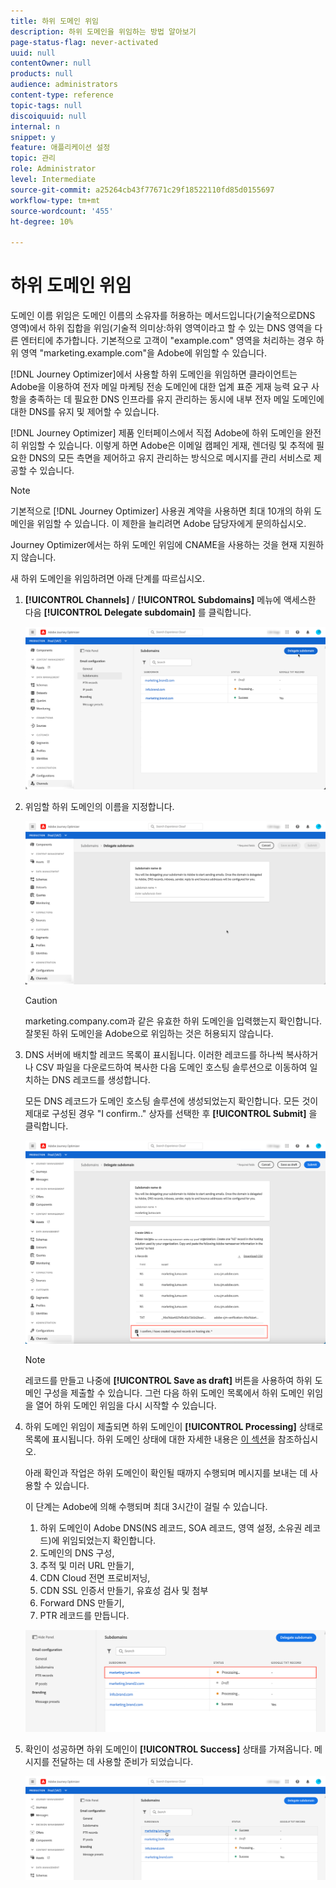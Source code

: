 ```yaml
---
title: 하위 도메인 위임
description: 하위 도메인을 위임하는 방법 알아보기
page-status-flag: never-activated
uuid: null
contentOwner: null
products: null
audience: administrators
content-type: reference
topic-tags: null
discoiquuid: null
internal: n
snippet: y
feature: 애플리케이션 설정
topic: 관리
role: Administrator
level: Intermediate
source-git-commit: a25264cb43f77671c29f18522110fd85d0155697
workflow-type: tm+mt
source-wordcount: '455'
ht-degree: 10%

---
```



# 하위 도메인 위임

도메인 이름 위임은 도메인 이름의 소유자를 허용하는 메서드입니다(기술적으로DNS 영역)에서 하위 집합을 위임(기술적 의미상:하위 영역이라고 할 수 있는 DNS 영역을 다른 엔터티에 추가합니다. 기본적으로 고객이 &quot;example.com&quot; 영역을 처리하는 경우 하위 영역 &quot;marketing.example.com&quot;을 Adobe에 위임할 수 있습니다.

[!DNL Journey Optimizer]에서 사용할 하위 도메인을 위임하면 클라이언트는 Adobe을 이용하여 전자 메일 마케팅 전송 도메인에 대한 업계 표준 게재 능력 요구 사항을 충족하는 데 필요한 DNS 인프라를 유지 관리하는 동시에 내부 전자 메일 도메인에 대한 DNS를 유지 및 제어할 수 있습니다.

[!DNL Journey Optimizer] 제품 인터페이스에서 직접 Adobe에 하위 도메인을 완전히 위임할 수 있습니다. 이렇게 하면 Adobe은 이메일 캠페인 게재, 렌더링 및 추적에 필요한 DNS의 모든 측면을 제어하고 유지 관리하는 방식으로 메시지를 관리 서비스로 제공할 수 있습니다.

>[!NOTE]
>
>기본적으로 [!DNL Journey Optimizer] 사용권 계약을 사용하면 최대 10개의 하위 도메인을 위임할 수 있습니다. 이 제한을 늘리려면 Adobe 담당자에게 문의하십시오.
>
>Journey Optimizer에서는 하위 도메인 위임에 CNAME을 사용하는 것을 현재 지원하지 않습니다.

새 하위 도메인을 위임하려면 아래 단계를 따르십시오.

1. **[!UICONTROL Channels]** / **[!UICONTROL Subdomains]** 메뉴에 액세스한 다음 **[!UICONTROL Delegate subdomain]** 를 클릭합니다.

   ![](../assets/subdomain-delegate.png)

1. 위임할 하위 도메인의 이름을 지정합니다.

   ![](../assets/subdomain-name.png)

   >[!CAUTION]
   >
   >marketing.company.com과 같은 유효한 하위 도메인을 입력했는지 확인합니다. 잘못된 하위 도메인을 Adobe으로 위임하는 것은 허용되지 않습니다.

1. DNS 서버에 배치할 레코드 목록이 표시됩니다. 이러한 레코드를 하나씩 복사하거나 CSV 파일을 다운로드하여 복사한 다음 도메인 호스팅 솔루션으로 이동하여 일치하는 DNS 레코드를 생성합니다.

   모든 DNS 레코드가 도메인 호스팅 솔루션에 생성되었는지 확인합니다. 모든 것이 제대로 구성된 경우 &quot;I confirm..&quot; 상자를 선택한 후 **[!UICONTROL Submit]** 을 클릭합니다.

   ![](../assets/subdomain-submit.png)

   >[!NOTE]
   >
   >레코드를 만들고 나중에 **[!UICONTROL Save as draft]** 버튼을 사용하여 하위 도메인 구성을 제출할 수 있습니다. 그런 다음 하위 도메인 목록에서 하위 도메인 위임을 열어 하위 도메인 위임을 다시 시작할 수 있습니다.

1. 하위 도메인 위임이 제출되면 하위 도메인이 **[!UICONTROL Processing]** 상태로 목록에 표시됩니다. 하위 도메인 상태에 대한 자세한 내용은 [이 섹션](access-subdomains.md)을 참조하십시오.

   아래 확인과 작업은 하위 도메인이 확인될 때까지 수행되며 메시지를 보내는 데 사용할 수 있습니다.

   이 단계는 Adobe에 의해 수행되며 최대 3시간이 걸릴 수 있습니다.

   1. 하위 도메인이 Adobe DNS(NS 레코드, SOA 레코드, 영역 설정, 소유권 레코드)에 위임되었는지 확인합니다.
   1. 도메인의 DNS 구성,
   1. 추적 및 미러 URL 만들기,
   1. CDN Cloud 전면 프로비저닝,
   1. CDN SSL 인증서 만들기, 유효성 검사 및 첨부
   1. Forward DNS 만들기,
   1. PTR 레코드를 만듭니다.

   ![](../assets/subdomain-processing.png)

1. 확인이 성공하면 하위 도메인이 **[!UICONTROL Success]** 상태를 가져옵니다. 메시지를 전달하는 데 사용할 준비가 되었습니다.

   <!-- later on, users will be notified in Pulse -->

   ![](../assets/subdomain-notification.png)


